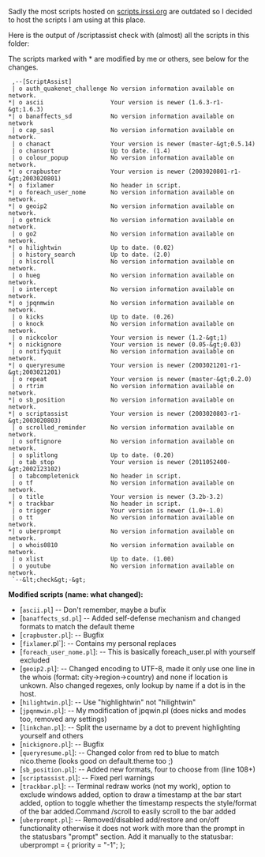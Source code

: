 Sadly the most scripts hosted on [scripts.irssi.org](http://scripts.irssi.org/)
 are outdated so I decided to host the scripts I am using at this place.

Here is the output of /scriptassist check with (almost) all the scripts in this
 folder:

The scripts marked with * are modified by me or others, see below for the
 changes.

     ,--[ScriptAssist]
     | o auth_quakenet_challenge No version information available on network.
    *| o ascii                   Your version is newer (1.6.3-r1-&gt;1.6.3)
    *| o banaffects_sd           No version information available on network
     | o cap_sasl                No version information available on network.
     | o chanact                 Your version is newer (master-&gt;0.5.14)
     | o chansort                Up to date. (1.4)
     | o colour_popup            No version information available on network.
    *| o crapbuster              Your version is newer (2003020801-r1-&gt;2003020801)
    *| o fixlamer                No header in script.
    *| o foreach_user_nome       No version information available on network.
    *| o geoip2                  No version information available on network.
     | o getnick                 No version information available on network.
     | o go2                     No version information available on network.
    *| o hilightwin              Up to date. (0.02)
     | o history_search          Up to date. (2.0)
     | o hlscroll                No version information available on network.
     | o hueg                    No version information available on network.
     | o intercept               No version information available on network.
    *| o jpqnmwin                No version information available on network.
     | o kicks                   Up to date. (0.26)
     | o knock                   No version information available on network.
     | o nickcolor               Your version is newer (1.2-&gt;1)
    *| o nickignore              Your version is newer (0.05-&gt;0.03)
     | o notifyquit              No version information available on network.
    *| o queryresume             Your version is newer (2003021201-r1-&gt;2003021201)
     | o repeat                  Your version is newer (master-&gt;0.2.0)
     | o rtrim                   No version information available on network.
    *| o sb_position             No version information available on network.
    *| o scriptassist            Your version is newer (2003020803-r1-&gt;2003020803)
     | o scrolled_reminder       No version information available on network.
     | o softignore              No version information available on network.
     | o splitlong               Up to date. (0.20)
     | o tab_stop                Your version is newer (2011052400-&gt;2002123102)
     | o tabcompletenick         No header in script.
     | o tf                      No version information available on network.
     | o title                   Your version is newer (3.2b-3.2)
    *| o trackbar                No header in script.
     | o trigger                 Your version is newer (1.0+-1.0)
     | o tt                      No version information available on network.
    *| o uberprompt              No version information available on network.
     | o whois0810               No version information available on network.
     | o xlist                   Up to date. (1.00)
     | o youtube                 No version information available on network.
     `--&lt;check&gt;-&gt;

**Modified scripts (name: what changed):**

* [`ascii.pl`] -- Don't remember, maybe a bufix
* [`banaffects_sd.pl`] -- Added self-defense mechanism and changed formats to match the default theme
* [`crapbuster.pl`]: -- Bugfix
* [`fixlamer`.pl`]: -- Contains my personal replaces
* [`foreach_user_nome.pl`]: -- This is basically foreach_user.pl with yourself excluded
* [`geoip2.pl`]: -- Changed encoding to UTF-8, made it only use one line in the whois (format: city-&gt;region-&gt;country) and none if location is unkown. Also changed regexes, only lookup by name if a dot is in the host.
* [`hilightwin.pl`]: -- Use "highlightwin" not "hilightwin"
* [`jpqnmwin.pl`]: -- My modification of jpqwin.pl (does nicks and modes too, removed any settings)
* [`linkchan.pl`]: -- Split the username by a dot to prevent highlighting yourself and others
* [`nickignore.pl`]: -- Bugfix
* [`queryresume.pl`]: -- Changed color from red to blue to match nico.theme (looks good on default.theme too ;)
* [`sb_position.pl`]: -- Added new formats, four to choose from (line 108+)
* [`scriptassist.pl`]: -- Fixed perl warnings
* [`trackbar.pl`]: -- Terminal redraw works (not my work), option to exclude windows added, option to draw a timestamp at the bar start added, option to toggle whether the timestamp respects the style/format of the bar added.Command /scroll to easily scroll to the bar added
* [`uberprompt.pl`]: -- Removed/disabled add/restore and on/off functionality otherwise it does not work with more than the prompt in the statusbars "prompt" section. Add it manually to the statusbar: uberprompt = { priority = "-1"; };
